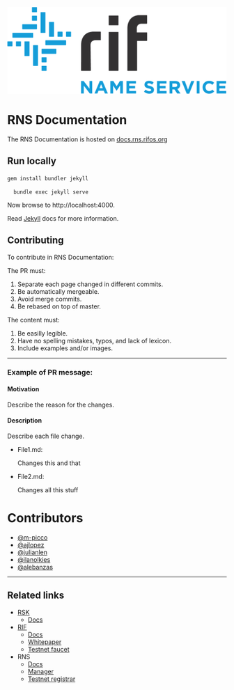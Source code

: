 <img src="/logo.png" alt="logo" height="200" />

# RNS Documentation

The RNS Documentation is hosted on [docs.rns.rifos.org](https://docs.rns.rifos.org)

## Run locally

``gem install bundler jekyll``

``  bundle exec jekyll serve``

Now browse to http://localhost:4000.

Read [Jekyll](https://jekyllrb.com) docs for more information.

## Contributing

To contribute in RNS Documentation:

The PR must:

1. Separate each page changed in different commits.
2. Be automatically mergeable.
3. Avoid merge commits.
4. Be rebased on top of master.

The content must:

1. Be easilly legible.
2. Have no spelling mistakes, typos, and lack of lexicon.
3. Include examples and/or images.

---

### Example of PR message:

#### Motivation

Describe the reason for the changes.

#### Description

Describe each file change.

- File1.md:

	Changes this and that

- File2.md:

	Changes all this stuff

# Contributors

- [@m-picco](https://github.com/m-picco)
- [@ajlopez](https://github.com/ajlopez)
- [@julianlen](https://github.com/julianlen)
- [@ilanolkies](https://github.com/ilanolkies)
- [@alebanzas](https://github.com/alebanzas)

---

## Related links

- [RSK](https://rsk.co)
    - [Docs](https://docs.rsk.co)
- [RIF](https://rifos.org)
    - [Docs](https://www.rifos.org/documentation/)
    - [Whitepaper](https://docs.rifos.org/rif-whitepaper-en.pdf)
    - [Testnet faucet](https://faucet.rifos.org)
- RNS
    - [Docs](https://docs.rns.rifos.org)
    - [Manager](https://rns.rifos.org)
    - [Testnet registrar](https://testnet.rns.rifos.org)
